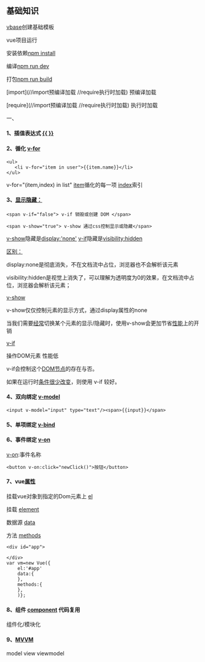 ## 基础知识

[vbase]()创建基础模板

vue项目运行	

安装依赖[npm install]() 

编译[npm run dev]()

打包[npm run build]()

[import](//import预编译加载
//require执行时加载)	预编译加载

[require](//import预编译加载
//require执行时加载)	执行时加载

一、

#### 1、插值表达式	[{{	}}]()

#### 2、循化	[v-for]()

```vue
<ul>
   <li v-for="item in user">{{item.name}}</li>
</ul>
```

v-for="(item,index) in list"	[item]()循化的每一项	[index]()索引

#### 3、[显示隐藏]()[：]()

```vue
<span v-if="false"> v-if 销毁或创建 DOM </span>
        
<span v-show="true"> v-show 通过css控制显示或隐藏</span>
```

[v-show]()隐藏是[display:'none']()
[v-if]()隐藏是[visibility:hidden]()

[区别：]()

display:none是彻底消失，不在文档流中占位，浏览器也不会解析该元素

visibility:hidden是视觉上消失了，可以理解为透明度为0的效果，在文档流中占位，浏览器会解析该元素；

[v-show]()

v-show仅仅控制元素的显示方式，通过display属性的none

当我们需要[经常]()切换某个元素的显示/隐藏时，使用v-show会更加节省[性能]()上的开销

[v-if]()

操作DOM元素 性能低

v-if会控制这个[DOM节点]()的存在与否。

如果在运行时[条件很少改变]()，则使用 v-if 较好。

#### 4、双向绑定	[v-model]()

```vue
<input v-model="input" type="text"/><span>{{input}}</span>
```

#### 5、单项绑定	[v-bind]()

#### 6、事件绑定	[v-on]()

[v-on]():事件名称

```vue
<button v-on:click="newClick()">按钮</button>
```

#### 7、vue[属性]()

挂载vue对象到指定的Dom元素上	[el]()

挂载	[element]()

数据源	[data]()

方法	[methods]()

```vue
<div id="app">
    
</div>
var vm=new Vue({
    el:'#app'
    data:{    
    },
    methods:{    
    },
    )};
```

#### 8、组件	[component]()	代码复用

组件化/模块化

#### 9、[MVVM]() 

model view viewmodel